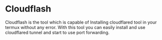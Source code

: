 # Cloudflash
Cloudflash is the tool which is capable of Installing cloudflared tool in your termux without any error. With this tool you can easily install and use cloudflared tunnel and start to use port forwarding.
